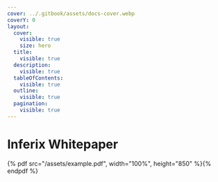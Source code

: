 ```yaml
---
cover: ../.gitbook/assets/docs-cover.webp
coverY: 0
layout:
  cover:
    visible: true
    size: hero
  title:
    visible: true
  description:
    visible: true
  tableOfContents:
    visible: true
  outline:
    visible: true
  pagination:
    visible: true
---
```


# Inferix Whitepaper

{% pdf src="/assets/example.pdf", width="100%", height="850" %}{% endpdf %}
